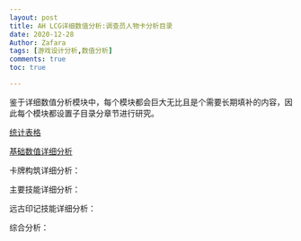 ```yaml
---
layout: post
title: AH LCG详细数值分析:调查员人物卡分析目录
date: 2020-12-28
Author: Zafara
tags: [游戏设计分析,数值分析]
comments: true
toc: true

---
```


鉴于详细数值分析模块中，每个模块都会巨大无比且是个需要长期填补的内容，因此每个模块都设置子目录分章节进行研究。

[统计表格](https://zafara-zd.github.io/blog/AH-LCG%E8%AF%A6%E7%BB%86%E6%95%B0%E5%80%BC%E5%88%86%E6%9E%90-%E8%B0%83%E6%9F%A5%E5%91%98%E4%BA%BA%E7%89%A9%E5%8D%A1%E5%88%86%E6%9E%90%E6%95%B0%E5%80%BC%E5%88%97%E8%A1%A8/)

[基础数值详细分析](https://zafara-zd.github.io/blog/AH-LCG%E8%AF%A6%E7%BB%86%E6%95%B0%E5%80%BC%E5%88%86%E6%9E%90-%E8%B0%83%E6%9F%A5%E5%91%98%E5%9F%BA%E7%A1%80%E6%95%B0%E5%80%BC%E8%AF%A6%E7%BB%86%E5%88%86%E6%9E%90/)

卡牌构筑详细分析：

主要技能详细分析：

远古印记技能详细分析：

综合分析：
